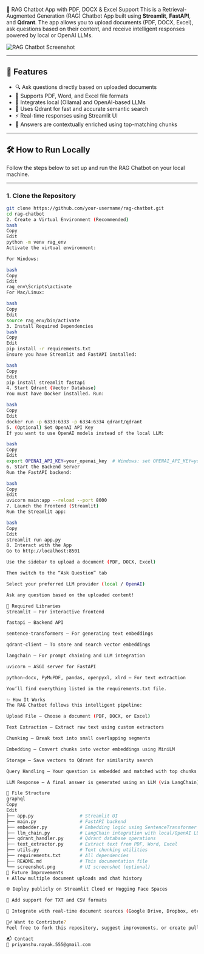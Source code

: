 🧠 RAG Chatbot App with PDF, DOCX & Excel Support
This is a Retrieval-Augmented Generation (RAG) Chatbot App built using **Streamlit**, **FastAPI**, and **Qdrant**. The app allows you to upload documents (PDF, DOCX, Excel), ask questions based on their content, and receive intelligent responses powered by local or OpenAI LLMs.

![RAG Chatbot Screenshot](screenshot.png) <!-- Replace with your actual screenshot filename -->

---

## 🚀 Features

- 🔍 Ask questions directly based on uploaded documents
- 📄 Supports PDF, Word, and Excel file formats
- 🧠 Integrates local (Ollama) and OpenAI-based LLMs
- 🔎 Uses Qdrant for fast and accurate semantic search
- ⚡ Real-time responses using Streamlit UI
- 🧾 Answers are contextually enriched using top-matching chunks

---

## 🛠️ How to Run Locally

Follow the steps below to set up and run the RAG Chatbot on your local machine.

---

### 1. Clone the Repository

```bash
git clone https://github.com/your-username/rag-chatbot.git
cd rag-chatbot
2. Create a Virtual Environment (Recommended)
bash
Copy
Edit
python -m venv rag_env
Activate the virtual environment:

For Windows:

bash
Copy
Edit
rag_env\Scripts\activate
For Mac/Linux:

bash
Copy
Edit
source rag_env/bin/activate
3. Install Required Dependencies
bash
Copy
Edit
pip install -r requirements.txt
Ensure you have Streamlit and FastAPI installed:

bash
Copy
Edit
pip install streamlit fastapi
4. Start Qdrant (Vector Database)
You must have Docker installed. Run:

bash
Copy
Edit
docker run -p 6333:6333 -p 6334:6334 qdrant/qdrant
5. (Optional) Set OpenAI API Key
If you want to use OpenAI models instead of the local LLM:

bash
Copy
Edit
export OPENAI_API_KEY=your_openai_key  # Windows: set OPENAI_API_KEY=your_openai_key
6. Start the Backend Server
Run the FastAPI backend:

bash
Copy
Edit
uvicorn main:app --reload --port 8000
7. Launch the Frontend (Streamlit)
Run the Streamlit app:

bash
Copy
Edit
streamlit run app.py
8. Interact with the App
Go to http://localhost:8501

Use the sidebar to upload a document (PDF, DOCX, Excel)

Then switch to the “Ask Question” tab

Select your preferred LLM provider (local / OpenAI)

Ask any question based on the uploaded content!

🔧 Required Libraries
streamlit – For interactive frontend

fastapi – Backend API

sentence-transformers – For generating text embeddings

qdrant-client – To store and search vector embeddings

langchain – For prompt chaining and LLM integration

uvicorn – ASGI server for FastAPI

python-docx, PyMuPDF, pandas, openpyxl, xlrd – For text extraction

You’ll find everything listed in the requirements.txt file.

✨ How It Works
The RAG Chatbot follows this intelligent pipeline:

Upload File – Choose a document (PDF, DOCX, or Excel)

Text Extraction – Extract raw text using custom extractors

Chunking – Break text into small overlapping segments

Embedding – Convert chunks into vector embeddings using MiniLM

Storage – Save vectors to Qdrant for similarity search

Query Handling – Your question is embedded and matched with top chunks

LLM Response – A final answer is generated using an LLM (via LangChain)

📁 File Structure
graphql
Copy
Edit
├── app.py                 # Streamlit UI
├── main.py                # FastAPI backend
├── embedder.py            # Embedding logic using SentenceTransformer
├── llm_chain.py           # LangChain integration with local/OpenAI LLM
├── qdrant_handler.py      # Qdrant database operations
├── text_extractor.py      # Extract text from PDF, Word, Excel
├── utils.py               # Text chunking utilities
├── requirements.txt       # All dependencies
├── README.md              # This documentation file
└── screenshot.png         # UI screenshot (optional)
🔧 Future Improvements
⬆️ Allow multiple document uploads and chat history

🌐 Deploy publicly on Streamlit Cloud or Hugging Face Spaces

🔁 Add support for TXT and CSV formats

📡 Integrate with real-time document sources (Google Drive, Dropbox, etc.)

🙋‍♂️ Want to Contribute?
Feel free to fork this repository, suggest improvements, or create pull requests! Contributions are always welcome.

📬 Contact
📧 priyanshu.nayak.555@gmail.com

